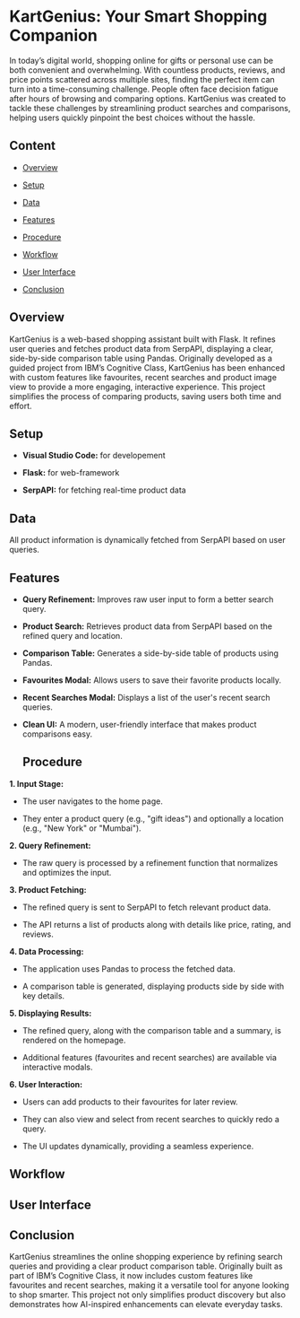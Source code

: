 # KartGenius: Your Smart Shopping Companion

In today’s digital world, shopping online for gifts or personal use can be both convenient and overwhelming. With countless products, reviews, and price points scattered across multiple sites, finding the perfect item can turn into a time-consuming challenge. People often face decision fatigue after hours of browsing and comparing options. KartGenius was created to tackle these challenges by streamlining product searches and comparisons, helping users quickly pinpoint the best choices without the hassle.

## Content

- [Overview](#overview)

- [Setup](#setup)

- [Data](#data)

- [Features](#features)

- [Procedure](#procedure)

- [Workflow](#workflow)

- [User Interface](#user-interface)

- [Conclusion](#conclusion)

## Overview

KartGenius is a web-based shopping assistant built with Flask. It refines user queries and fetches product data from SerpAPI, displaying a clear, side-by-side comparison table using Pandas. Originally developed as a guided project from IBM’s Cognitive Class, KartGenius has been enhanced with custom features like favourites, recent searches and product image view to provide a more engaging, interactive experience. This project simplifies the process of comparing products, saving users both time and effort.

## Setup

- **Visual Studio Code:** for developement

- **Flask:** for web-framework

- **SerpAPI:** for fetching real-time product data

## Data

All product information is dynamically fetched from SerpAPI based on user queries.

## Features

- **Query Refinement:** Improves raw user input to form a better search query.

- **Product Search:** Retrieves product data from SerpAPI based on the refined query and location.

- **Comparison Table:** Generates a side-by-side table of products using Pandas.

- **Favourites Modal:** Allows users to save their favorite products locally.

- **Recent Searches Modal:** Displays a list of the user's recent search queries.

- **Clean UI:** A modern, user-friendly interface that makes product comparisons easy.

  ## Procedure

**1. Input Stage:**

- The user navigates to the home page.

- They enter a product query (e.g., "gift ideas") and optionally a location (e.g., "New York" or "Mumbai").

**2. Query Refinement:**

- The raw query is processed by a refinement function that normalizes and optimizes the input.

**3. Product Fetching:**

- The refined query is sent to SerpAPI to fetch relevant product data.

- The API returns a list of products along with details like price, rating, and reviews.

**4. Data Processing:**

- The application uses Pandas to process the fetched data.

- A comparison table is generated, displaying products side by side with key details.

**5. Displaying Results:**

- The refined query, along with the comparison table and a summary, is rendered on the homepage.

- Additional features (favourites and recent searches) are available via interactive modals.

**6. User Interaction:**

- Users can add products to their favourites for later review.

- They can also view and select from recent searches to quickly redo a query.

- The UI updates dynamically, providing a seamless experience.

## Workflow

## User Interface

## Conclusion

KartGenius streamlines the online shopping experience by refining search queries and providing a clear product comparison table. Originally built as part of IBM’s Cognitive Class, it now includes custom features like favourites and recent searches, making it a versatile tool for anyone looking to shop smarter. This project not only simplifies product discovery but also demonstrates how AI-inspired enhancements can elevate everyday tasks.
